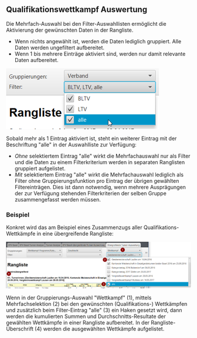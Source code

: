 ## Qualifikationswettkampf Auswertung

Die Mehrfach-Auswahl bei den Filter-Auswahllisten ermöglicht die Aktivierung der gewünschten Daten in der Rangliste.
- Wenn nichts angewählt ist, werden die Daten lediglich gruppiert. Alle Daten werden ungefiltert aufbereitet.
- Wenn 1 bis mehrere Einträge aktiviert sind, werden nur damit relevante Daten aufbereitet.

![](assets/rangliste-extended-filter-detail.png)

Sobald mehr als 1 Eintrag aktiviert ist, steht ein weiterer Eintrag mit der Beschriftung "alle" in der Auswahlliste zur Verfügung:
- *Ohne* selektiertem Eintrag "alle" wirkt die Mehrfachauswahl nur als Filter und die Daten zu einem Filterkriterium werden in separaten Ranglisten gruppiert aufgelistet.
- *Mit* selektiertem Eintrag "alle" wirkt die Mehrfachauswahl lediglich als Filter ohne Gruppierungsfunktion pro Eintrag der übrigen gewählten Filtereinträgen. Dies ist dann notwendig, wenn mehrere Ausprägungen der zur Verfügung stehenden Filterkriterien der selben Gruppe zusammengefasst werden müssen.

### Beispiel

Konkret wird das am Beispiel eines Zusammenzugs aller Qualifikations-Wettkämpfe in eine übergreifende Rangliste:

![](assets/rangliste-extended-filter.png)

Wenn in der Gruppierungs-Auswahl "Wettkampf" (1), mittels Mehrfachselektion (2) bei den gewünschten (Qualifikations-) Wettkämpfen und zusätzlich beim Filter-Eintrag "alle" (3) ein Haken gesetzt wird, dann werden die kumulierten Summen und Durchschnitts-Resultate der gewählten Wettkämpfe in einer Rangliste aufbereitet.
In der Rangliste-Überschrift (4) werden die ausgewählten Wettkämpfe aufgelistet.
